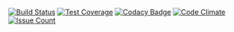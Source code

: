 [![Build Status](https://travis-ci.org/akhilrs/Wallet.svg?branch=master)](https://travis-ci.org/akhilrs/Wallet) [![Test Coverage](https://codeclimate.com/github/akhilrs/Wallet/badges/coverage.svg)](https://codeclimate.com/github/akhilrs/Wallet/coverage) [![Codacy Badge](https://api.codacy.com/project/badge/Grade/b9b6a48c76e04cca87bcdd1bd7e4628b)](https://www.codacy.com/app/akhilrs/Wallet?utm_source=github.com&amp;utm_medium=referral&amp;utm_content=akhilrs/Wallet&amp;utm_campaign=Badge_Grade) [![Code Climate](https://codeclimate.com/github/akhilrs/Wallet/badges/gpa.svg)](https://codeclimate.com/github/akhilrs/Wallet) [![Issue Count](https://codeclimate.com/github/akhilrs/Wallet/badges/issue_count.svg)](https://codeclimate.com/github/akhilrs/Wallet)